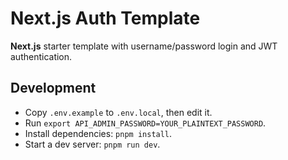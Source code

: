 # Next.js Auth Template

**Next.js** starter template with username/password login and JWT authentication.

## Development

- Copy `.env.example` to `.env.local`, then edit it.
- Run `export API_ADMIN_PASSWORD=YOUR_PLAINTEXT_PASSWORD`.
- Install dependencies: `pnpm install`.
- Start a dev server: `pnpm run dev`.
